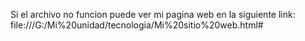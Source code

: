Si el archivo no funcion puede ver mi pagina web en la siguiente link: file:///G:/Mi%20unidad/tecnologia/Mi%20sitio%20web.html#
